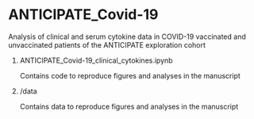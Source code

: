 # ANTICIPATE_Covid-19

Analysis of clinical and serum cytokine data in COVID-19 vaccinated and unvaccinated patients of the ANTICIPATE exploration cohort

1. ANTICIPATE_Covid-19_clinical_cytokines.ipynb

   Contains code to reproduce figures and analyses in the manuscript

2. /data

   Contains data to reproduce figures and analyses in the manuscript
